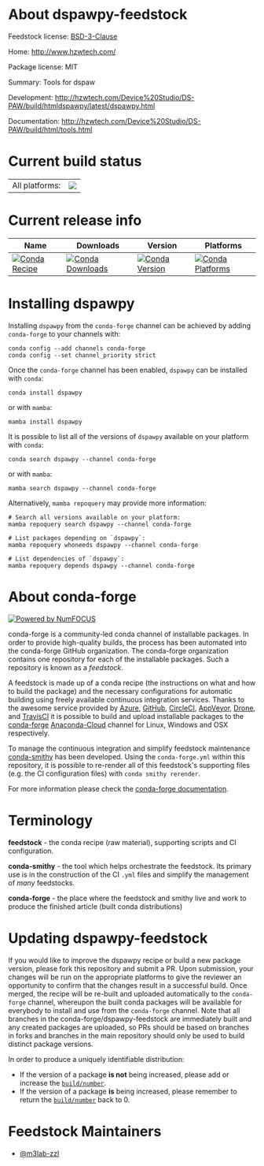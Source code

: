 About dspawpy-feedstock
=======================

Feedstock license: [BSD-3-Clause](https://github.com/conda-forge/dspawpy-feedstock/blob/main/LICENSE.txt)

Home: http://www.hzwtech.com/

Package license: MIT

Summary: Tools for dspaw

Development: http://hzwtech.com/Device%20Studio/DS-PAW/build/htmldspawpy/latest/dspawpy.html

Documentation: http://hzwtech.com/Device%20Studio/DS-PAW/build/html/tools.html

Current build status
====================


<table><tr><td>All platforms:</td>
    <td>
      <a href="https://dev.azure.com/conda-forge/feedstock-builds/_build/latest?definitionId=20134&branchName=main">
        <img src="https://dev.azure.com/conda-forge/feedstock-builds/_apis/build/status/dspawpy-feedstock?branchName=main">
      </a>
    </td>
  </tr>
</table>

Current release info
====================

| Name | Downloads | Version | Platforms |
| --- | --- | --- | --- |
| [![Conda Recipe](https://img.shields.io/badge/recipe-dspawpy-green.svg)](https://anaconda.org/conda-forge/dspawpy) | [![Conda Downloads](https://img.shields.io/conda/dn/conda-forge/dspawpy.svg)](https://anaconda.org/conda-forge/dspawpy) | [![Conda Version](https://img.shields.io/conda/vn/conda-forge/dspawpy.svg)](https://anaconda.org/conda-forge/dspawpy) | [![Conda Platforms](https://img.shields.io/conda/pn/conda-forge/dspawpy.svg)](https://anaconda.org/conda-forge/dspawpy) |

Installing dspawpy
==================

Installing `dspawpy` from the `conda-forge` channel can be achieved by adding `conda-forge` to your channels with:

```
conda config --add channels conda-forge
conda config --set channel_priority strict
```

Once the `conda-forge` channel has been enabled, `dspawpy` can be installed with `conda`:

```
conda install dspawpy
```

or with `mamba`:

```
mamba install dspawpy
```

It is possible to list all of the versions of `dspawpy` available on your platform with `conda`:

```
conda search dspawpy --channel conda-forge
```

or with `mamba`:

```
mamba search dspawpy --channel conda-forge
```

Alternatively, `mamba repoquery` may provide more information:

```
# Search all versions available on your platform:
mamba repoquery search dspawpy --channel conda-forge

# List packages depending on `dspawpy`:
mamba repoquery whoneeds dspawpy --channel conda-forge

# List dependencies of `dspawpy`:
mamba repoquery depends dspawpy --channel conda-forge
```


About conda-forge
=================

[![Powered by
NumFOCUS](https://img.shields.io/badge/powered%20by-NumFOCUS-orange.svg?style=flat&colorA=E1523D&colorB=007D8A)](https://numfocus.org)

conda-forge is a community-led conda channel of installable packages.
In order to provide high-quality builds, the process has been automated into the
conda-forge GitHub organization. The conda-forge organization contains one repository
for each of the installable packages. Such a repository is known as a *feedstock*.

A feedstock is made up of a conda recipe (the instructions on what and how to build
the package) and the necessary configurations for automatic building using freely
available continuous integration services. Thanks to the awesome service provided by
[Azure](https://azure.microsoft.com/en-us/services/devops/), [GitHub](https://github.com/),
[CircleCI](https://circleci.com/), [AppVeyor](https://www.appveyor.com/),
[Drone](https://cloud.drone.io/welcome), and [TravisCI](https://travis-ci.com/)
it is possible to build and upload installable packages to the
[conda-forge](https://anaconda.org/conda-forge) [Anaconda-Cloud](https://anaconda.org/)
channel for Linux, Windows and OSX respectively.

To manage the continuous integration and simplify feedstock maintenance
[conda-smithy](https://github.com/conda-forge/conda-smithy) has been developed.
Using the ``conda-forge.yml`` within this repository, it is possible to re-render all of
this feedstock's supporting files (e.g. the CI configuration files) with ``conda smithy rerender``.

For more information please check the [conda-forge documentation](https://conda-forge.org/docs/).

Terminology
===========

**feedstock** - the conda recipe (raw material), supporting scripts and CI configuration.

**conda-smithy** - the tool which helps orchestrate the feedstock.
                   Its primary use is in the construction of the CI ``.yml`` files
                   and simplify the management of *many* feedstocks.

**conda-forge** - the place where the feedstock and smithy live and work to
                  produce the finished article (built conda distributions)


Updating dspawpy-feedstock
==========================

If you would like to improve the dspawpy recipe or build a new
package version, please fork this repository and submit a PR. Upon submission,
your changes will be run on the appropriate platforms to give the reviewer an
opportunity to confirm that the changes result in a successful build. Once
merged, the recipe will be re-built and uploaded automatically to the
`conda-forge` channel, whereupon the built conda packages will be available for
everybody to install and use from the `conda-forge` channel.
Note that all branches in the conda-forge/dspawpy-feedstock are
immediately built and any created packages are uploaded, so PRs should be based
on branches in forks and branches in the main repository should only be used to
build distinct package versions.

In order to produce a uniquely identifiable distribution:
 * If the version of a package **is not** being increased, please add or increase
   the [``build/number``](https://docs.conda.io/projects/conda-build/en/latest/resources/define-metadata.html#build-number-and-string).
 * If the version of a package **is** being increased, please remember to return
   the [``build/number``](https://docs.conda.io/projects/conda-build/en/latest/resources/define-metadata.html#build-number-and-string)
   back to 0.

Feedstock Maintainers
=====================

* [@m3lab-zzl](https://github.com/m3lab-zzl/)

